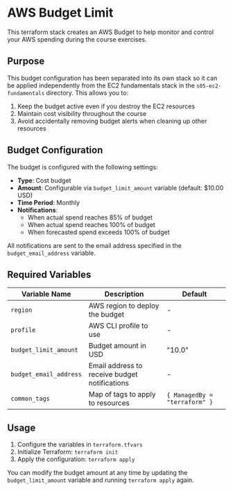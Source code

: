 # AWS Budget Limit

This terraform stack creates an AWS Budget to help monitor and control your AWS spending during the course exercises.

## Purpose

This budget configuration has been separated into its own stack so it can be applied independently from the EC2 fundamentals stack in the `s05-ec2-fundamentals` directory. This allows you to:

1. Keep the budget active even if you destroy the EC2 resources
2. Maintain cost visibility throughout the course
3. Avoid accidentally removing budget alerts when cleaning up other resources

## Budget Configuration

The budget is configured with the following settings:

- **Type**: Cost budget
- **Amount**: Configurable via `budget_limit_amount` variable (default: $10.00 USD)
- **Time Period**: Monthly
- **Notifications**:
  - When actual spend reaches 85% of budget
  - When actual spend reaches 100% of budget
  - When forecasted spend exceeds 100% of budget

All notifications are sent to the email address specified in the `budget_email_address` variable.

## Required Variables

| Variable Name | Description | Default |
|---------------|-------------|---------|
| `region` | AWS region to deploy the budget | - |
| `profile` | AWS CLI profile to use | - |
| `budget_limit_amount` | Budget amount in USD | "10.0" |
| `budget_email_address` | Email address to receive budget notifications | - |
| `common_tags` | Map of tags to apply to resources | `{ ManagedBy = "terraform" }` |

## Usage

1. Configure the variables in `terraform.tfvars`
2. Initialize Terraform: `terraform init`
3. Apply the configuration: `terraform apply`

You can modify the budget amount at any time by updating the `budget_limit_amount` variable and running `terraform apply` again.